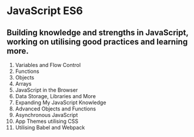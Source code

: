 # JavaScript ES6

## Building knowledge and strengths in JavaScript, working on utilising good practices and learning more.

1. Variables and Flow Control
2. Functions
3. Objects
4. Arrays
5. JavaScript in the Browser
6. Data Storage, Libraries and More
7. Expanding My JavaScript Knowledge
8. Advanced Objects and Functions
9. Asynchronous JavaScript
10. App Themes utilising CSS
11. Utilising Babel and Webpack
